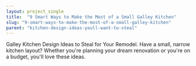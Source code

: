 ```yaml
---
layout: project_single
title:  "9 Smart Ways to Make the Most of a Small Galley Kitchen"
slug: "9-smart-ways-to-make-the-most-of-a-small-galley-kitchen"
parent: "kitchen-design-ideas-youll-want-to-steal"
---
```

Galley Kitchen Design Ideas to Steal for Your Remodel. Have a small, narrow kitchen layout? Whether you're planning your dream renovation or you're on a budget, you'll love these ideas.